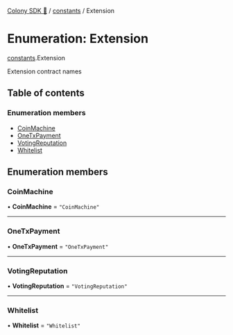 [Colony SDK 🚀](../README.md) / [constants](../modules/constants.md) / Extension

# Enumeration: Extension

[constants](../modules/constants.md).Extension

Extension contract names

## Table of contents

### Enumeration members

- [CoinMachine](constants.Extension.md#coinmachine)
- [OneTxPayment](constants.Extension.md#onetxpayment)
- [VotingReputation](constants.Extension.md#votingreputation)
- [Whitelist](constants.Extension.md#whitelist)

## Enumeration members

### CoinMachine

• **CoinMachine** = `"CoinMachine"`

___

### OneTxPayment

• **OneTxPayment** = `"OneTxPayment"`

___

### VotingReputation

• **VotingReputation** = `"VotingReputation"`

___

### Whitelist

• **Whitelist** = `"Whitelist"`
